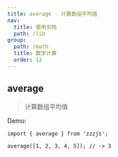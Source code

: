 ```yaml
---
title: average - 计算数组平均值
nav:
  title: 使用文档
  path: /lib
group:
  path: /math
  title: 数学计算
  order: 12
---
```


## average

> 计算数组平均值

Demo:

```tsx | pure
import { average } from 'zzzjs';

average([1, 2, 3, 4, 5]); // -> 3
```
